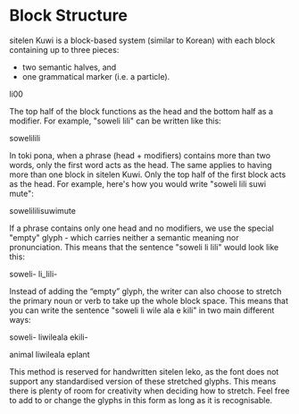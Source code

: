 # Block Structure
sitelen Kuwi is a block-based system (similar to Korean) with each block containing up to three pieces: 

- two <span class="red">semantic halves</span>, and 
- one <span class="yellow">grammatical marker</span> (i.e. a particle).

<span class="kuwi center big"><span class="yellow">li</span><span class="red">00</span></span>

The top half of the block functions as the head and the bottom half as a modifier. For example, "<span class="red">soweli</span> <span class="blue">lili</span>" can be written like this: 

<span class="kuwi center big"><span class="red">soweli</span><span class="blue">lili</span></span>

In toki pona, when a phrase (head + modifiers) contains more than two words, only the first word acts as the head. The same applies to having more than one block in sitelen Kuwi. Only the top half of the first block acts as the head. For example, here's how you would write "<span class="red">soweli</span> <span class="blue">lili suwi mute</span>":

<span class="kuwi center big"><span class="red">soweli</span><span class="blue">lilisuwimute</span></span>

If a phrase contains only one head and no modifiers, we use the special "empty" glyph <span class="kuwi medium">-</span> which carries neither a semantic meaning nor pronunciation. This means that the sentence "<span class="red">soweli</span> li <span class="blue">lili</span>" would look like this:

<span class="kuwi center big"><span class="red">soweli</span>- li_<span class="blue">lili</span>-</span>

Instead of adding the “empty” glyph, the writer can also choose to stretch the primary noun or verb to take up the whole block space. This means that you can write the sentence "<span class="red">soweli</span> li wile ala e <span class="yellow">kili</span>" in two main different ways:

<span class="kuwi center big"><span class="red">soweli</span>- liwileala e<span class="yellow">kili</span>-</span> 

<span class="kuwi center big"><span class="red">animal</span> liwileala e<span class="yellow">plant</span></span>

This method is reserved for handwritten sitelen leko, as the font does not support any standardised version of these stretched glyphs. This means there is plenty of room for creativity when deciding how to stretch. Feel free to add to or change the glyphs in this form as long as it is recognisable.

